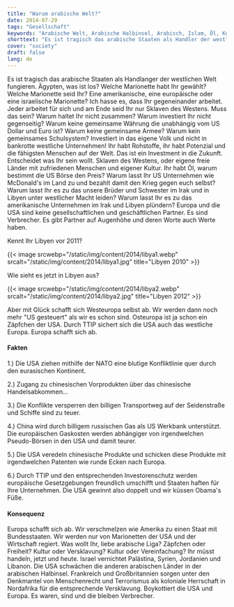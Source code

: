 ```yaml
---
title: "Warum arabische Welt?"
date: 2014-07-29
tags: "Gesellschaft"
keywords: "Arabische Welt, Arabische Halbinsel, Arabisch, Islam, Öl, Kultur, Menschen, Frieden"
shorttext: "Es ist tragisch das arabische Staaten als Handler der westlichen Welt fungieren. Anstatt gemeinsam an einer arabischen Welt zu arbeiten zerstören Sie Kultur und Leben..."
cover: "society"
draft: false
lang: de
---
```


Es ist tragisch das arabische Staaten als Handlanger der westlichen Welt fungieren. Ägypten, was ist los? Welche Marionette habt Ihr gewählt? Welche Marionette seid Ihr? Eine amerikanische, eine europäische oder eine israelische Marionette? Ich hasse es, dass Ihr gegeneinander arbeitet. Jeder arbeitet für sich und am Ende seid Ihr nur Sklaven des Westens. Muss das sein? Warum haltet Ihr nicht zusammen? Warum investiert Ihr nicht gegenseitig? Warum keine gemeinsame Währung die unabhängig vom US Dollar und Euro ist? Warum keine gemeinsame Armee? Warum kein gemeinsames Schulsystem? Investiert in das eigene Volk und nicht in bankrotte westliche Unternehmen! Ihr habt Rohstoffe, ihr habt Potenzial und die fähigsten Menschen auf der Welt. Das ist ein Investment in die Zukunft. Entscheidet was Ihr sein wollt. Sklaven des Westens, oder eigene freie Länder mit zufriedenen Menschen und eigener Kultur. Ihr habt Öl, warum bestimmt die US Börse den Preis? Warum lasst Ihr US Unternehmen wie McDonald's im Land zu und bezahlt damit den Krieg gegen euch selbst? Warum lasst Ihr es zu das unsere Brüder und Schwester im Irak und in Libyen unter westlicher Macht leiden? Warum lasst Ihr es zu das amerikanische Unternehmen im Irak und Libyen plündern? Europa und die USA sind keine gesellschaftlichen und geschäftlichen Partner. Es sind Verbrecher. Es gibt Partner auf Augenhöhe und deren Worte auch Werte haben. 

Kennt Ihr Libyen vor 2011?

{{< image srcwebp="/static/img/content/2014/libya1.webp" srcalt="/static/img/content/2014/libya1.jpg" title="Libyen 2010" >}}

Wie sieht es jetzt in Libyen aus?

{{< image srcwebp="/static/img/content/2014/libya2.webp" srcalt="/static/img/content/2014/libya2.jpg" title="Libyen 2012" >}}

Aber mit Glück schafft sich Westeuropa selbst ab. Wir werden dann noch mehr "US gesteuert" als wir es schon sind. Osteuropa ist ja schon ein Zäpfchen der USA. Durch TTIP sichert sich die USA auch das westliche Europa. Europa schafft sich ab. 

#### Fakten

1.) Die USA ziehen mithilfe der NATO eine blutige Konfliktlinie quer durch den eurasischen Kontinent.

2.) Zugang zu chinesischen Vorprodukten über das chinesische Handelsabkommen...

3.) Die Konflikte versperren den billigen Transportweg auf der Seidenstraße und Schiffe sind zu teuer. 

4.) China wird durch billigem russischen Gas als US Werkbank unterstützt. Die europäischen Gaskosten werden abhängiger von irgendwelchen Pseudo-Börsen in den USA und damit teurer. 

5.) Die USA veredeln chinesische Produkte und schicken diese Produkte mit irgendwelchen Patenten wie runde Ecken nach Europa. 

6.) Durch TTIP und den entsprechenden Investorenschutz werden europäische Gesetzgebungen freundlich umschifft und Staaten haften für Ihre Unternehmen. Die USA gewinnt also doppelt und wir küssen Obama's Füße. 

#### Konsequenz

Europa schafft sich ab. Wir verschmelzen wie Amerika zu einen Staat mit Bundesstaaten. Wir werden nur von Marionetten der USA und der Wirtschaft regiert. Was wollt Ihr, liebe arabische Liga? Zäpfchen oder Freiheit? Kultur oder Versklavung? Kultur oder Vereinfachung? Ihr müsst handeln, jetzt und heute. Israel vernichtet Palästina, Syrien, Jordanien und Libanon. Die USA schwächen die anderen arabischen Länder in der arabischen Halbinsel. Frankreich und Großbritannien sorgen unter den Denkmantel von Menschenrecht und Terrorismus als koloniale Herrschaft in Nordafrika für die entsprechende Versklavung. Boykottiert die USA und Europa. Es waren, sind und die bleiben Verbrecher. 
